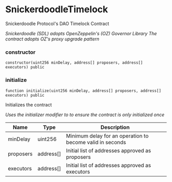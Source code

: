 # SnickerdoodleTimelock

Snickerdoodle Protocol's DAO Timelock Contract

_Snickerdoodle (SDL) adopts OpenZeppelin's (OZ) Governor Library
The contract adopts OZ's proxy upgrade pattern_

### constructor

```solidity
constructor(uint256 minDelay, address[] proposers, address[] executors) public
```

### initialize

```solidity
function initialize(uint256 minDelay, address[] proposers, address[] executors) public
```

Initializes the contract

_Uses the initializer modifier to to ensure the contract is only initialized once_

| Name | Type | Description |
| ---- | ---- | ----------- |
| minDelay | uint256 | Minimum delay for an operation to become valid in seconds |
| proposers | address[] | Initial list of addresses approved as proposers |
| executors | address[] | Initial list of addresses approved as executors |

